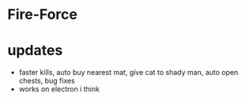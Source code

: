 # Fire-Force
# updates
- faster kills, auto buy nearest mat, give cat to shady man, auto open chests, bug fixes
- works on electron i think
